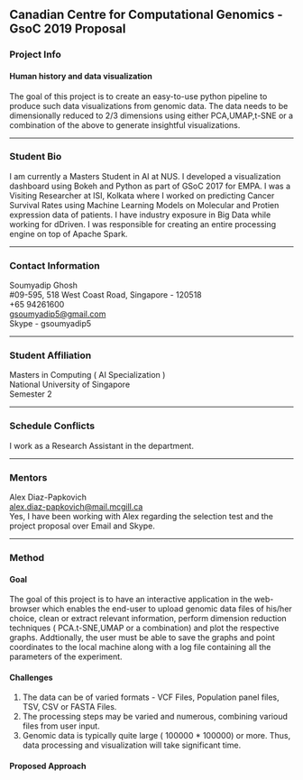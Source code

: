 ## Canadian Centre for Computational Genomics - GsoC 2019 Proposal

### Project Info

#### Human history and data visualization
The goal of this project is to create an easy-to-use python pipeline to produce such data visualizations from genomic data. The data needs to be dimensionally reduced to 2/3 dimensions using either PCA,UMAP,t-SNE or a combination of the above to generate insightful visualizations. 
***

### Student Bio

I am currently a Masters Student in AI at NUS. I developed a visualization dashboard using Bokeh and Python as part of GSoC 2017 for EMPA. I was a Visiting Researcher at ISI, Kolkata where I worked on predicting Cancer Survival Rates using Machine Learning Models on Molecular and Protien expression data of patients. I have industry exposure in Big Data while working for dDriven. I was responsible for creating an entire processing engine on top of Apache Spark. 
***

### Contact Information

Soumyadip Ghosh <br>
#09-595, 518 West Coast Road, Singapore - 120518 <br>
+65 94261600 <br>
gsoumyadip5@gmail.com <br>
Skype - gsoumyadip5 <br>
***

### Student Affiliation

Masters in Computing ( AI Specialization ) <br>
National University of Singapore <br>
Semester 2 <br>
***

### Schedule Conflicts
I work as a Research Assistant in the department.
***
### Mentors 

Alex Diaz-Papkovich <br>
alex.diaz-papkovich@mail.mcgill.ca <br>
Yes, I have been working with Alex regarding the selection test and the project proposal over Email and Skype. <br>
***

### Method 

#### Goal
The goal of this project is to have an interactive application in the web-browser which enables the end-user to upload genomic data files of his/her choice, clean or extract relevant information, perform dimension reduction techniques ( PCA.t-SNE,UMAP or a combination) and plot the respective graphs. Addtionally, the user must be able to save the graphs and point coordinates to the local machine along with a log file containing all the parameters of the experiment.

#### Challenges 
1. The data can be of varied formats - VCF Files, Population panel files, TSV, CSV or FASTA Files.
2. The processing steps may be varied and numerous, combining varioud files from user input. 
3. Genomic data is typically quite large ( 100000 * 100000) or more. Thus, data processing and visualization will take significant time. 

#### Proposed Approach 





